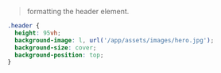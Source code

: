 > formatting the header element.

```css components/_header.scss
.header {
  height: 95vh;
  background-image: l, url('/app/assets/images/hero.jpg');
  background-size: cover;
  background-position: top;
}
```
